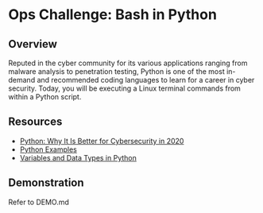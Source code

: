 # Ops Challenge: Bash in Python

## Overview

Reputed in the cyber community for its various applications ranging from malware analysis to penetration testing, Python is one of the most in-demand and recommended coding languages to learn for a career in cyber security. Today, you will be executing a Linux terminal commands from within a Python script.

## Resources

- [Python: Why It Is Better for Cybersecurity in 2020](https://www.cybrary.it/blog/python-why-it-is-better-for-cybersecurity-in-2020/)
- [Python Examples](https://www.w3schools.com/python/python_examples.asp)
- [Variables and Data Types in Python](https://www.edureka.co/blog/variables-and-data-types-in-python/#1)

## Demonstration

Refer to DEMO.md

